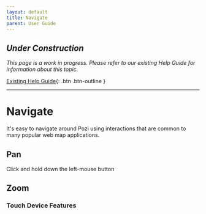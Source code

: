 ```yaml
---
layout: default
title: Navigate
parent: User Guide
---
```


## *Under Construction*

*This page is a work in progress. Please refer to our existing Help Guide for information about this topic.*

[Existing Help Guide](https://help.pozi.com/search?query=navigate){: .btn .btn-outline }

---

# Navigate

It's easy to navigate around Pozi using interactions that are common to many popular web map applications.


## Pan

Click and hold down the left-mouse button
## Zoom

### Touch Device Features
